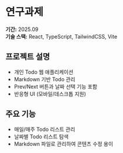 # 연구과제

**기간:** 2025.09  
**기술 스택:** React, TypeScript, TailwindCSS, Vite

## 프로젝트 설명
- 개인 Todo 웹 애플리케이션
- Markdown 기반 Todo 관리
- Prev/Next 버튼과 날짜 선택 기능 포함
- 반응형 UI (모바일/데스크톱 지원)

## 주요 기능
- 매일/매주 Todo 리스트 관리
- 날짜별 Todo 리스트 탐색
- Markdown 파일로 관리하여 콘텐츠 수정 용이
